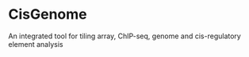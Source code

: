# CisGenome

An integrated tool for tiling array, ChIP-seq, genome and cis-regulatory element analysis

